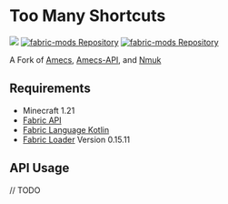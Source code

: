 # Too Many Shortcuts
[![](https://dcbadge.limes.pink/api/server/sVfVTh4wTc)](https://discord.gg/sVfVTh4wTc)
[![fabric-mods Repository](https://repo.kingtux.dev/badge/public/fabric-mods)](https://repo.kingtux.dev/page/repository/f609cacd-e7de-41a2-8a4b-6f055b550969)
[![fabric-mods Repository](https://repo.kingtux.dev/badge/public/fabric-mods/project/dev.kingtux:too-many-shortcuts)](https://repo.kingtux.dev/projects/8230c96a-61b3-480a-a5e5-71b91eae38c7)


A Fork of [Amecs](https://github.com/Siphalor/amecs), [Amecs-API](https://github.com/Siphalor/amecs-api), and [Nmuk](https://github.com/Siphalor/nmuk)

## Requirements
- Minecraft 1.21
- [Fabric API](https://modrinth.com/mod/fabric-api)
- [Fabric Language Kotlin](https://modrinth.com/mod/fabric-language-kotlin)
- [Fabric Loader](https://modrinth.com/mod/fabric-loader) Version 0.15.11


## API Usage

// TODO
